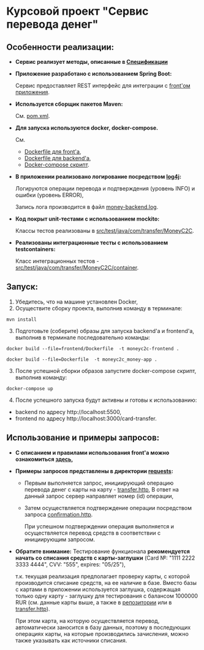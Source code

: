 # Курсовой проект "Сервис перевода денег"

## Особенности реализации:


- **Сервис реализует методы, описанные в [Спецификации](https://github.com/netology-code/jd-homeworks/blob/master/diploma/MoneyTransferServiceSpecification.yaml)**


- **Приложение разработано с использованием Spring Boot:**

  Сервис предоставляет REST интерфейс для интеграции с [front'ом приложения](frontend/card-transfer-front).


- **Используется сборщик пакетов Maven:**

  См.  [pom.xml](pom.xml).


- **Для запуска используются docker, docker-compose.**

  См.
     - [Dockerfile для front'a](frontend/Dockerfile),
     - [Dockerfile для backend'a](Dockerfile),
     - [Docker-compose скрипт](docker-compose.yml).
     

- **В приложении реализовано логирование посредством [log4j](src/main/resources/log4j.properties):**

  Логируются операции перевода и подтверждения (уровень INFO) и ошибки (уровень ERROR),

  Запись лога производится в файл [money-backend.log](log/money-backend.log).


- **Код покрыт unit-тестами с использованием mockito:**

  Классы тестов реализованы в [src/test/java/com/transfer/MoneyC2C](src/test/java/com/transfer/MoneyC2C).


- **Реализованы интеграционные тесты с использованием testcontainers:**

  Класс интеграционных тестов - [src/test/java/com/transfer/MoneyC2C/container](src/test/java/com/transfer/MoneyC2C/container).

## Запуск:

1. Убедитесь, что на машине установлен Docker,
2. Осуществите сборку проекта, выполнив команду в терминале:
```
mvn install
```
3. Подготовьте (соберите) образы для запуска backend'a и frontend'a, выполнив в терминале последовательно команды:
```
docker build --file=frontend/Dockerfile  -t moneyc2c-frontend .

docker build --file=Dockerfile  -t moneyc2c_money-app .
```
3. После успешной сборки образов запустите docker-compose скрипт, выполнив команду:

```
docker-compose up
```
4. После успешного запуска будут активны и готовы к использованию:
- backend по адресу http://localhost:5500,
- frontend по адресу http://localhost:3000/card-transfer.

## Использование и примеры запросов:
- **С описанием и правилами использования front'а можно ознакомиться [здесь](frontend/card-transfer-front/README.md),**


- **Примеры запросов представлены в директории [requests](src/test/java/com/transfer/MoneyC2C/requests):**

   - Первым выполняется запрос, инициирующий операцию перевода денег с карты на карту - [transfer.http](com/transfer/MoneyC2C/requests/transfer.http),
     В ответ на данный запрос сервер направляет номер (id) операции, 
   - Затем осуществляется подтверждение операции посредством запроса [confirmation.http](com/transfer/MoneyC2C/requests/confirmation.http).
   
     При успешном подтверждении операция выполняется и осуществляется перевод средств в соответствии с инициирующим запросом.
  

- **Обратите внимание:** Тестирование функционала **рекомендуется начать со списания средств с карты-заглушки** (Card №: "1111 2222 3333 4444", CVV: "555", expires: "05/25"),
   
   т.к. текущая реализация предполагает проверку карты, с которой производится списание средств, на ее наличие в базе. Вместо базы с картами в приложении используется заглушка, содержащая только одну карту - заглушку для тестирования с балансом 1000000 RUR (см. данные карты выше, а также в [репозитории](src/main/java/com/transfer/MoneyC2C/repository/TransferRepository.java) или в [transfer.http](com/transfer/MoneyC2C/requests/transfer.http)).

   При этом карта, на которую осуществляется перевод, автоматически заносится в базу данных, поэтому в последующих операциях карты, на которые производились зачисления, можно также указывать как источники списания.
